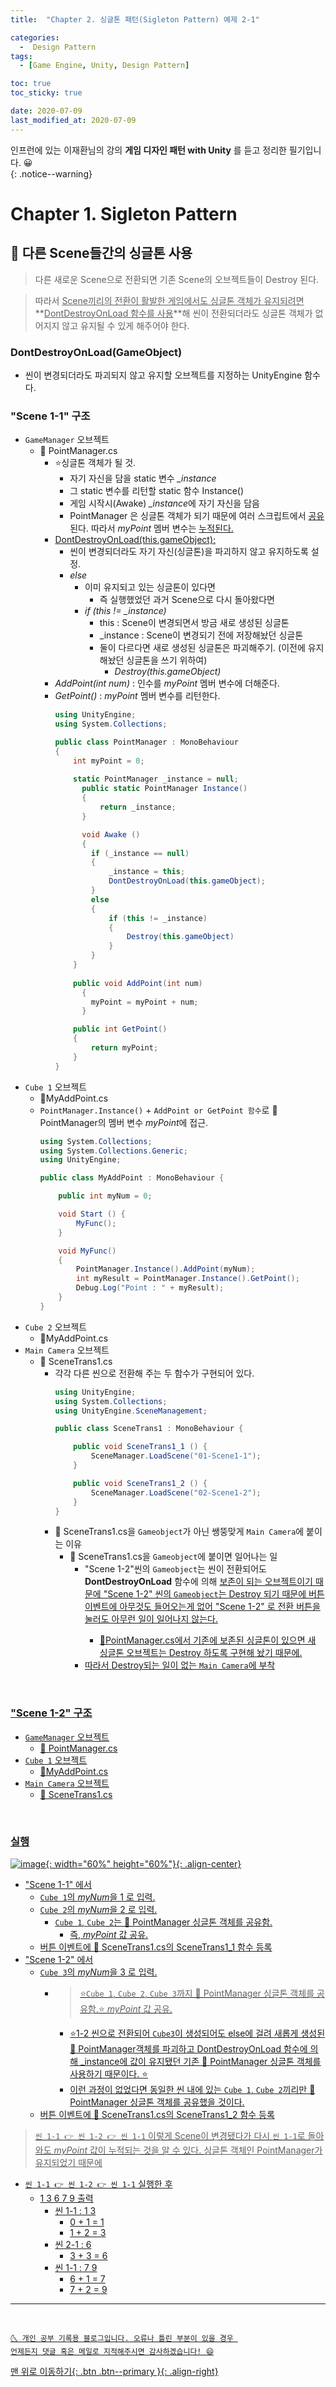 ```yaml
---
title:  "Chapter 2. 싱글톤 패턴(Sigleton Pattern) 예제 2-1" 

categories:
  -  Design Pattern
tags:
  - [Game Engine, Unity, Design Pattern]

toc: true
toc_sticky: true

date: 2020-07-09
last_modified_at: 2020-07-09
---
```


인프런에 있는 이재환님의 강의 **게임 디자인 패턴 with Unity** 를 듣고 정리한 필기입니다. 😀  
{: .notice--warning}

# Chapter 1. Sigleton Pattern


## 🔔 다른 Scene들간의 싱글톤 사용

> 다른 새로운 Scene으로 전환되면 기존 Scene의 오브젝트들이 Destroy 된다. 

> 따라서 <u>Scene끼리의 전환이 활발한 게임에서도 싱글톤 객체가 유지되려면</u> **<u>DontDestroyOnLoad 함수를 사용</u>**해 씬이 전환되더라도 싱글톤 객체가 없어지지 않고 유지될 수 있게 해주어야 한다.

### DontDestroyOnLoad(GameObject)
- 씬이 변경되더라도 파괴되지 않고 유지할 오브젝트를 지정하는 UnityEngine 함수다.

### "Scene 1-1" 구조

- `GameManager` 오브젝트
  - 📜 PointManager.cs
    - ⭐싱글톤 객체가 될 것.
      - 자기 자신을 담을 static 변수 *_instance*
      - 그 static 변수를 리턴할 static 함수 Instance()
      - 게임 시작시(Awake) *_instance*에 자기 자신을 담음
      - PointManager 은 싱글톤 객체가 되기 때문에 여러 스크립트에서 <u>공유</u>된다. 따라서 *myPoint* 멤버 변수는 <u>누적된다.</u>
    - <u>DontDestroyOnLoad(this.gameObject);</u>
      - 씬이 변경되더라도 자기 자신(싱글톤)을 파괴하지 않고 유지하도록 설정.
      - *else*
        - 이미 유지되고 있는 싱글톤이 있다면
          - 즉 실행했었던 과거 Scene으로 다시 돌아왔다면 
        - *if (this != _instance)*
          - this : Scene이 변경되면서 방금 새로 생성된 싱글톤
          - _instance : Scene이 변경되기 전에 저장해놨던 싱글톤
          - 둘이 다르다면 새로 생성된 싱글톤은 파괴해주기. (이전에 유지해놨던 싱글톤을 쓰기 위하여) 
            - *Destroy(this.gameObject)*
    - *AddPoint(int num)* : 인수를 *myPoint* 멤버 변수에 더해준다.
    - *GetPoint()* : *myPoint* 멤버 변수를 리턴한다.
      ```c#
      using UnityEngine;
      using System.Collections;
      
      public class PointManager : MonoBehaviour 
      {
          int myPoint = 0;
        
          static PointManager _instance = null;
	        public static PointManager Instance()
	        {
		        return _instance;
	        }
	  
	        void Awake () 
	        {
              if (_instance == null)
              {
                  _instance = this;
                  DontDestroyOnLoad(this.gameObject);
              }
              else 
              {
                  if (this != _instance)
                  {
                      Destroy(this.gameObject)
                  }
              }
          }
        
          public void AddPoint(int num)
	        {
              myPoint = myPoint + num;
	        }
      
          public int GetPoint()
          {
              return myPoint;
          }
      }
      ```
- `Cube 1` 오브젝트
  - 📜MyAddPoint.cs
  - `PointManager.Instance()` + `AddPoint or GetPoint 함수`로 📜PointManager의 멤버 변수 *myPoint*에 접근.
    ```c#
    using System.Collections;
    using System.Collections.Generic;
    using UnityEngine;
    
    public class MyAddPoint : MonoBehaviour {

        public int myNum = 0;

	    void Start () {
            MyFunc();
        }

        void MyFunc()
        {
            PointManager.Instance().AddPoint(myNum);
            int myResult = PointManager.Instance().GetPoint();
            Debug.Log("Point : " + myResult);
        }
    }
    ```
- `Cube 2` 오브젝트
  - 📜MyAddPoint.cs
- `Main Camera` 오브젝트
  - 📜 SceneTrans1.cs
    - 각각 다른 씬으로 전환해 주는 두 함수가 구현되어 있다.
      ```c#
      using UnityEngine;
      using System.Collections;
      using UnityEngine.SceneManagement;
      
      public class SceneTrans1 : MonoBehaviour {
      
	      public void SceneTrans1_1 () {
		      SceneManager.LoadScene("01-Scene1-1");
	      }
	  
	      public void SceneTrans1_2 () {
		      SceneManager.LoadScene("02-Scene1-2");
	      }
      }
      ```
    - 📜 SceneTrans1.cs을 `Gameobject`가 아닌 쌩뚱맞게 `Main Camera`에 붙이는 이유
      - 📜 SceneTrans1.cs을 `Gameobject`에 붙이면 일어나는 일
        - "Scene 1-2"씬의 `Gameobject`는 씬이 전환되어도 **DontDestroyOnLoad** 함수에 의해 <u>보존이 되는 오브젝트이기 때문에 "Scene 1-2" 씬의 `Gameobject`는 Destroy 되기 때문에 버튼 이벤트에 아무것도 들어오는게 없어 "Scene 1-2" 로 전환 버튼을 눌러도 아무런 일이 일어나지 않는다.
          - 📜PointManager.cs에서 기존에 보존된 싱글톤이 있으면 새 싱글톤 오브젝트는 Destroy 하도록 구현해 놨기 때문에.
        - 따라서 Destroy되는 일이 없는 `Main Camera`에 부착

<br>

### "Scene 1-2" 구조

- `GameManager` 오브젝트
  - 📜 PointManager.cs 
- `Cube 1` 오브젝트
  - 📜MyAddPoint.cs
- `Main Camera` 오브젝트
  - 📜 SceneTrans1.cs

<br>

### 실행

![image](https://user-images.githubusercontent.com/42318591/86990358-61227900-c1d7-11ea-91d6-587c43e6f347.png){: width="60%" height="60%"}{: .align-center}

- "Scene 1-1" 에서
  - `Cube 1`의 *myNum*을 1 로 입력.
  - `Cube 2`의 *myNum*을 2 로 입력.
    - `Cube 1`, `Cube 2`는 📜 PointManager 싱글톤 객체를 공유함.
      - 즉, *myPoint* 값 공유.
  - 버튼 이벤트에 📜 SceneTrans1.cs의 SceneTrans1_1 함수 등록
- "Scene 1-2" 에서
  - `Cube 3`의 *myNum*을 3 로 입력.
    - > ⭐`Cube 1`, `Cube 2`, `Cube 3`까지 📜 PointManager 싱글톤 객체를 공유함.⭐ *myPoint* 값 공유. 
      - ⭐<u>1-2 씬으로 전환되어 `Cube3`이 생성되어도 else에 걸려 새롭게 생성된 📜 PointManager객체를 파괴하고 DontDestroyOnLoad 함수에 의해 _instance에 값이 유지됐던 기존 📜 PointManager 싱글톤 객체를 사용하기 때문이다. </u>⭐
      - 이런 과정이 없었다면 동일한 씬 내에 있는 `Cube 1`, `Cube 2`끼리만 📜 PointManager 싱글톤 객체를 공유했을 것이다.
  - 버튼 이벤트에 📜 SceneTrans1.cs의 SceneTrans1_2 함수 등록

> `씬 1-1 👉 씬 1-2 👉 씬 1-1` 이렇게 Scene이 변경됐다가 다시 `씬 1-1`로 돌아와도 *myPoint* 값이 누적되는 것을 알 수 있다. <u>싱글톤 객체인 PointManager가 유지되었기 때문에</u>

- `씬 1-1 👉 씬 1-2 👉 씬 1-1` 실행한 후 
  - 1 3 6 7 9 출력
    - 씬 1-1 : 1 3
      - 0 + 1 = 1
      - 1 + 2 = 3
    - 씬 2-1 : 6  
      - 3 + 3 = 6
    - 씬 1-1 :  7 9 
      - 6 + 1 = 7
      - 7 + 2 = 9



***
<br>

    🌜 개인 공부 기록용 블로그입니다. 오류나 틀린 부분이 있을 경우 
    언제든지 댓글 혹은 메일로 지적해주시면 감사하겠습니다! 😄

[맨 위로 이동하기](#){: .btn .btn--primary }{: .align-right}

